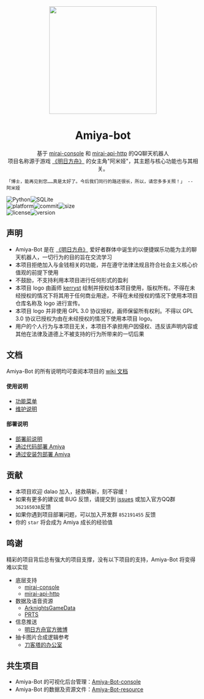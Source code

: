 <!-- projectInfo  -->
<div align=center>
    <img src="https://cloud-1253237490.cos.ap-beijing.myqcloud.com/uploads/2021/11/20/swbK0Tjx_logo.png" width=280 height=280/>

# Amiya-bot
基于 [mirai-console](../../../../mamoe/mirai-console) 和 [mirai-api-http](../../../../project-mirai/mirai-api-http) 的QQ聊天机器人<br>
项目名称源于游戏 [《明日方舟》](https://ak.hypergryph.com/) 的女主角"阿米娅"，其主题与核心功能也与其相关。
    
</div>
<!-- projectInfo end -->

    「博士，能再见到您……真是太好了。今后我们同行的路还很长，所以，请您多多关照！」 -- 阿米娅

<div><img alt="Python" src="https://img.shields.io/badge/Python-3.8-%233776AB?logo=python&logoColor=white"><img alt="SQLite" src="https://img.shields.io/badge/SQLite-^3.24-%23003B57?logo=SQLite&logoColor=white"><br><img alt="platform" src="https://img.shields.io/badge/platform-windows%20%7C%20macos%20%7C%20linux-blueviolet"><img alt="commit" src="https://img.shields.io/github/commit-activity/m/AmiyaBot/Amiya-Bot?color=%23ff69b4"><img alt="size" src="https://img.shields.io/github/repo-size/AmiyaBot/Amiya-Bot?color=%23ffeb3b"><br><img alt="license" src="https://img.shields.io/badge/license-GPL-green"><img alt="version" src="https://img.shields.io/badge/version-4.0-orange"></div>

    
    
## 声明

- Amiya-Bot 是在 [《明日方舟》](https://ak.hypergryph.com/) 爱好者群体中诞生的以便捷娱乐功能为主的聊天机器人，一切行为的目的旨在交流学习
- 本项目拒绝加入与金钱相关的功能，并在遵守法律法规且符合社会主义核心价值观的前提下使用
- 不鼓励，不支持利用本项目进行任何形式的盈利
- 本项目 logo 由画师 [kerryst](space.bilibili.com/8368479) 绘制并授权给本项目使用，版权所有。不得在未经授权的情况下将其用于任何商业用途，不得在未经授权的情况下使用本项目仓库名称及 logo 进行宣传。<br>
- 本项目 logo 并非使用 GPL 3.0 协议授权，画师保留所有权利。不得以 GPL 3.0 协议已授权为由在未经授权的情况下使用本项目 logo。
- 用户的个人行为与本项目无关，本项目不承担用户因侵权、违反该声明内容或其他在法律及道德上不被支持的行为所带来的一切后果

## 文档

Amiya-Bot 的所有说明均可查阅本项目的 [wiki 文档](../../wiki)

#### 使用说明

- [功能菜单](__doc__/doc/function.md)
- [维护说明](../../wiki/维护-Amiya-Bot)

#### 部署说明

- [部署前说明](../../Amiya-Bot/wiki)
- [通过代码部署 Amiya](../../wiki/通过代码部署-Amiya)
- [通过安装包部署 Amiya](../../wiki/通过安装包部署-Amiya)

## 贡献

- 本项目欢迎 dalao 加入，拯救萌新，刻不容缓！
- 如果有更多的建议或 BUG 反馈，请提交到 [issues](../../issues) 或加入官方QQ群 `362165038`反馈
- 如果你遇到项目部署问题，可以加入开发群 `852191455` 反馈
- 你的 `star` 将会成为 Amiya 成长的经验值

## 鸣谢

精彩的项目背后总有强大的项目支撑，没有以下项目的支持，Amiya-Bot 将变得难以实现

- 底层支持
  - [mirai-console](../../../../mamoe/mirai-console)
  - [mirai-api-http](../../../../project-mirai/mirai-api-http)
- 数据及语音资源
  - [ArknightsGameData](../../../../Kengxxiao/ArknightsGameData)
  - [PRTS](http://prts.wiki/)
- 信息推送
  - [明日方舟官方微博](https://m.weibo.cn/u/6279793937)
- 抽卡图片合成逻辑参考
  - [刀客塔的办公室](../../../../Rominwolf/doctors_office)

## 共生项目

- Amiya-Bot 的可视化后台管理：[Amiya-Bot-console](../../../Amiya-Bot-console)
- Amiya-Bot 的数据及资源文件：[Amiya-Bot-resource](../../../Amiya-Bot-resource)
